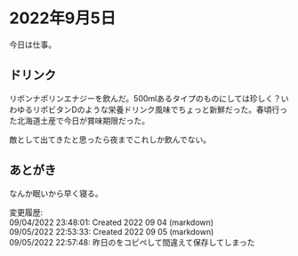 # 2022年9月5日

今日は仕事。

## ドリンク

リボンナポリンエナジーを飲んだ。500mlあるタイプのものにしては珍しく？いわゆるリポビタンDのような栄養ドリンク風味でちょっと新鮮だった。春頃行った北海道土産で今日が賞味期限だった。

敵として出てきたと思ったら夜までこれしか飲んでない。

## あとがき

なんか眠いから早く寝る。

変更履歴:  
09/04/2022 23:48:01: Created 2022 09 04 (markdown)  
09/05/2022 22:53:33: Created 2022 09 05 (markdown)  
09/05/2022 22:57:48: 昨日のをコピペして間違えて保存してしまった  
